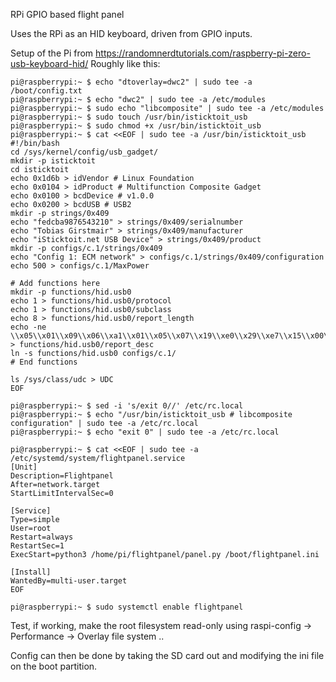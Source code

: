 RPi GPIO based flight panel

Uses the RPi as an HID keyboard, driven from GPIO inputs.

Setup of the Pi from https://randomnerdtutorials.com/raspberry-pi-zero-usb-keyboard-hid/
Roughly like this:
```
pi@raspberrypi:~ $ echo "dtoverlay=dwc2" | sudo tee -a /boot/config.txt
pi@raspberrypi:~ $ echo "dwc2" | sudo tee -a /etc/modules
pi@raspberrypi:~ $ sudo echo "libcomposite" | sudo tee -a /etc/modules
pi@raspberrypi:~ $ sudo touch /usr/bin/isticktoit_usb
pi@raspberrypi:~ $ sudo chmod +x /usr/bin/isticktoit_usb
pi@raspberrypi:~ $ cat <<EOF | sudo tee -a /usr/bin/isticktoit_usb
#!/bin/bash
cd /sys/kernel/config/usb_gadget/
mkdir -p isticktoit
cd isticktoit
echo 0x1d6b > idVendor # Linux Foundation
echo 0x0104 > idProduct # Multifunction Composite Gadget
echo 0x0100 > bcdDevice # v1.0.0
echo 0x0200 > bcdUSB # USB2
mkdir -p strings/0x409
echo "fedcba9876543210" > strings/0x409/serialnumber
echo "Tobias Girstmair" > strings/0x409/manufacturer
echo "iSticktoit.net USB Device" > strings/0x409/product
mkdir -p configs/c.1/strings/0x409
echo "Config 1: ECM network" > configs/c.1/strings/0x409/configuration
echo 500 > configs/c.1/MaxPower

# Add functions here
mkdir -p functions/hid.usb0
echo 1 > functions/hid.usb0/protocol
echo 1 > functions/hid.usb0/subclass
echo 8 > functions/hid.usb0/report_length
echo -ne \\x05\\x01\\x09\\x06\\xa1\\x01\\x05\\x07\\x19\\xe0\\x29\\xe7\\x15\\x00\\x25\\x01\\x75\\x01\\x95\\x08\\x81\\x02\\x95\\x01\\x75\\x08\\x81\\x03\\x95\\x05\\x75\\x01\\x05\\x08\\x19\\x01\\x29\\x05\\x91\\x02\\x95\\x01\\x75\\x03\\x91\\x03\\x95\\x06\\x75\\x08\\x15\\x00\\x25\\x65\\x05\\x07\\x19\\x00\\x29\\x65\\x81\\x00\\xc0 > functions/hid.usb0/report_desc
ln -s functions/hid.usb0 configs/c.1/
# End functions

ls /sys/class/udc > UDC
EOF

pi@raspberrypi:~ $ sed -i 's/exit 0//' /etc/rc.local
pi@raspberrypi:~ $ echo "/usr/bin/isticktoit_usb # libcomposite configuration" | sudo tee -a /etc/rc.local
pi@raspberrypi:~ $ echo "exit 0" | sudo tee -a /etc/rc.local

pi@raspberrypi:~ $ cat <<EOF | sudo tee -a /etc/systemd/system/flightpanel.service
[Unit]
Description=Flightpanel
After=network.target
StartLimitIntervalSec=0

[Service]
Type=simple
User=root
Restart=always
RestartSec=1
ExecStart=python3 /home/pi/flightpanel/panel.py /boot/flightpanel.ini

[Install]
WantedBy=multi-user.target
EOF

pi@raspberrypi:~ $ sudo systemctl enable flightpanel
```

Test, if working, make the root filesystem read-only using raspi-config -> Performance -> Overlay file system ..

Config can then be done by taking the SD card out and modifying the ini file on the boot partition.
